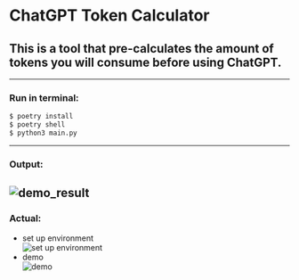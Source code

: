 # ChatGPT Token Calculator
## This is a tool that pre-calculates the amount of tokens you will consume before using ChatGPT.

---
### Run in terminal:
```bash
$ poetry install
$ poetry shell
$ python3 main.py
```

---
### Output:
![demo_result](https://github.com/liuliuOD/chatgpt-token-calculator/blob/master/readme/demo_result.png)
---
### Actual:
- set up environment<br>
![set up environment](https://github.com/liuliuOD/chatgpt-token-calculator/blob/master/readme/setup-environment.gif)
- demo<br>
![demo](https://github.com/liuliuOD/chatgpt-token-calculator/blob/master/readme/demo.gif)
